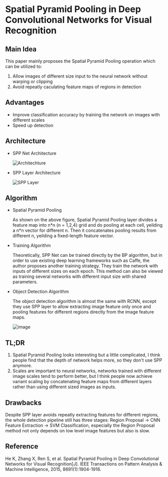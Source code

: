 # Spatial Pyramid Pooling in Deep Convolutional Networks for Visual Recognition

## Main Idea
This paper mainly proposes the Spatial Pyramid Pooling operation which can be utilized to:

1. Allow images of different size input to the neural network without warping or clipping
2. Avoid repeatly caculating feature maps of regions in detection

## Advantages
- Improve classification accuracy by training the network on images with different scales
- Speed up detection

## Architecture

- SPP Net Architecture

  ![Architechture](https://raw.githubusercontent.com/sunshineatnoon/Paper-Collection/master/images/SPP_Net.png)

- SPP Layer Architecture

  ![SPP Layer](https://raw.githubusercontent.com/sunshineatnoon/Paper-Collection/master/images/SPP_Layer.png)
## Algorithm

- Spatial Pyramid Pooling

  As shown on the above figure, Spatial Pyramid Pooling layer divides a feature map into n\*n (n = 1,2,4) grid and do pooling at each cell, yeilding a n\*n vector for different n. Then it concatenates pooling results from different n, yeilding a fixed-length feature vector.

- Training Algorithm

  Theoretically, SPP Net can be trained directly by the BP algorithm, but in order to use existing deep learning frameworks such as Caffe, the author proposes another training strategy. They train the network with inputs of different sizes on each epoch. This method can also be viewed as training several networks with different input size with shared parameters. 

- Object Detection Algorithm

  The object detection algorithm is almost the same with RCNN, except they use SPP layer to allow extracting image feature only once and pooling features for different regions directly from the image feature maps.
  
  ![image](https://raw.githubusercontent.com/sunshineatnoon/Paper-Collection/master/images/SPP_Layer_detection.png)
  
## TL;DR
1. Spatial Pyramid Pooling looks interesting but a little complicated, I think people find that the depth of network helps more, so they don't use SPP anymore.
2. Scales are important to neural networks, networks trained with different image scales tend to perform better, but I think people now achieve variant scaling by concatenating feature maps from different layers rather than using different sized images as inputs.

## Drawbacks

Despite SPP layer avoids repeatly extracting features for different regions, the whole detection pipeline still has three stages: Region Proposal -> CNN Feature Extraction -> SVM Classification, especially the Region Proposal method not only depends on low level image features but also is slow.

## Reference
He K, Zhang X, Ren S, et al. Spatial Pyramid Pooling in Deep Convolutional Networks for Visual Recognition[J]. IEEE Transactions on Pattern Analysis & Machine Intelligence, 2015, 8691(1):1904-1916.
